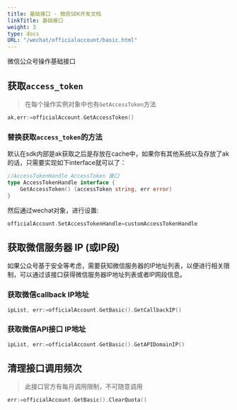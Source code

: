 ```yaml
---
title: 基础接口 - 微信SDK开发文档
linkTitle: 基础接口
weight: 3
type: docs
URL: "/wechat/officialaccount/basic.html"
---
```


微信公众号操作基础接口


## 获取`access_token`
> 在每个操作实例对象中也有`GetAccessToken`方法
```go
ak,err:=officialAccount.GetAccessToken()
```
### 替换获取`access_token`的方法
默认在sdk内部是ak获取之后是存放在cache中，如果你有其他系统以及存放了ak的话，只需要实现如下interface就可以了：

```go
//AccessTokenHandle AccessToken 接口
type AccessTokenHandle interface {
	GetAccessToken() (accessToken string, err error)
}
```

然后通过wechat对象，进行设置:

```go
officialAccount.SetAccessTokenHandle=customAccessTokenHandle
```

## 获取微信服务器 IP (或IP段)
如果公众号基于安全等考虑，需要获知微信服务器的IP地址列表，以便进行相关限制，可以通过该接口获得微信服务器IP地址列表或者IP网段信息。


### 获取微信callback IP地址

```go
ipList, err:=officialAccount.GetBasic().GetCallbackIP()
```

### 获取微信API接口 IP地址

```go
ipList, err:=officialAccount.GetBasic().GetAPIDomainIP()
```

## 清理接口调用频次
> 此接口官方有每月调用限制，不可随意调用

```go
err:=officialAccount.GetBasic().ClearQuota()
```